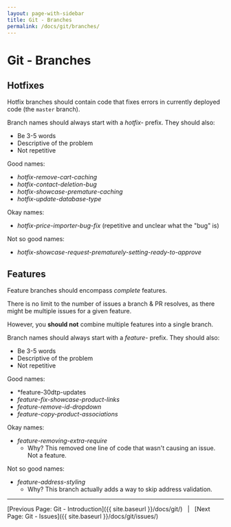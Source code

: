 ```yaml
---
layout: page-with-sidebar
title: Git - Branches
permalink: /docs/git/branches/
---
```


# Git - Branches

## Hotfixes

Hotfix branches should contain code that fixes errors in currently deployed code
(the `master` branch).

Branch names should always start with a *hotfix-* prefix. They should also:

- Be 3-5 words
- Descriptive of the problem
- Not repetitive

Good names:

- *hotfix-remove-cart-caching*
- *hotfix-contact-deletion-bug*
- *hotfix-showcase-premature-caching*
- *hotfix-update-database-type*

Okay names:

- *hotfix-price-importer-bug-fix* (repetitive and unclear what the "bug" is)

Not so good names:

- *hotfix-showcase-request-prematurely-setting-ready-to-approve*

## Features

Feature branches should encompass *complete* features.

There is no limit to the number of issues a branch & PR resolves, as there might be
multiple issues for a given feature.

However, you **should not** combine multiple features into a single branch.

Branch names should always start with a *feature-* prefix.  They should also:

- Be 3-5 words
- Descriptive of the problem
- Not repetitive

Good names:

- *feature-30dtp-updates
- *feature-fix-showcase-product-links*
- *feature-remove-id-dropdown*
- *feature-copy-product-associations*

Okay names:

- *feature-removing-extra-require*
  - Why? This removed one line of code that wasn't causing an issue.  Not a feature.

Not so good names:

- *feature-address-styling*
  - Why? This branch actually adds a way to skip address validation.

___

[Previous Page: Git - Introduction]({{ site.baseurl }}/docs/git/) &nbsp; | &nbsp;
[Next Page: Git - Issues]({{ site.baseurl }}/docs/git/issues/)
